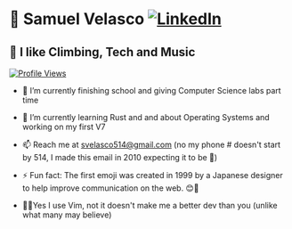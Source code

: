 # 🚀 **Samuel Velasco**  [![LinkedIn](https://img.shields.io/badge/LinkedIn-Connect-0077B5?style=flat&logo=linkedin&logoColor=white)](https://www.linkedin.com/in/samuelvelascodev)  
## 🎸 I like Climbing, Tech and Music  

   [![Profile Views](https://img.shields.io/badge/Profile%20Views-1234-blue?style=flat)](https://github.com/yourusername)

- 🔭 I’m currently finishing school and giving Computer Science labs part time

- 🌱 I’m currently learning Rust and and about Operating Systems and working on my first V7

- 📫 Reach me at svelasco514@gmail.com (no my phone # doesn't start by 514, I made this email in 2010 expecting it to be 🐔) 

- ⚡ Fun fact: The first emoji was created in 1999 by a Japanese designer to help improve communication on the web. 😊💼

- 👨‍💻Yes I use Vim, not it doesn't make me a better dev than you (unlike what many may believe)
